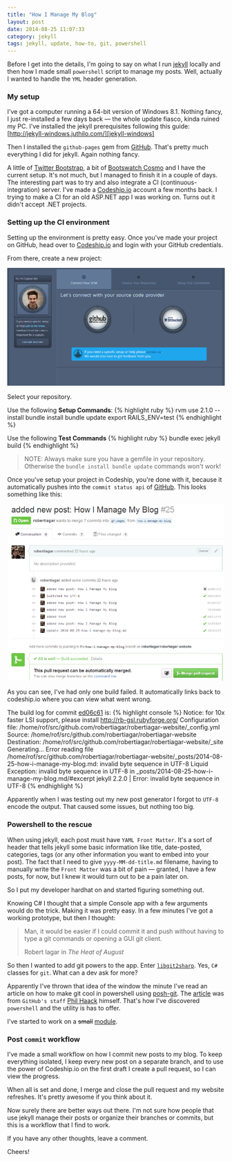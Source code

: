 ```yaml
---
title: "How I Manage My Blog"
layout: post
date: 2014-08-25 11:07:33
category: jekyll
tags: jekyll, update, how-to, git, powershell
---
```

 
Before I get into the details, I'm going to say on what I run [jekyll][jekyllrb] locally and then how I made small `powershell` script to manage my posts. Well, actually I wanted to handle the `YML` header generation.

### My setup

I've got a computer running a 64-bit version of Windows 8.1. Nothing fancy, I just re-installed a few days back &mdash; the whole update fiasco, kinda ruined my PC. I've installed the jekyll prerequisites following this guide: [http://jekyll-windows.juthilo.com/][jekyll-windows]

Then I installed the `github-pages` gem from [GitHub][git-hub]. That's pretty much everything I did for jekyll. Again nothing fancy.

A little of [Twitter Bootstrap][bootstrap], a bit of [Bootswatch Cosmo][cosmo] and I have the current setup. It's not much, but I managed to finish it in a couple of days. The interesting part was to try and also integrate a CI (continuous-integration) server. I've made a [Codeship.io][codeship] account a few months back. I trying to make a CI for an old ASP.NET app I was working on. Turns out it didn't accept .NET projects.

### Setting up the CI environment
Setting up the environment is pretty easy. Once you've made your project on GitHub, head over to [Codeship.io][codeship] and login with your GitHub credentials.

From there, create a new project:

![A new project from codeship.io](/assets/images/posts/image01.PNG)

Select your repository.

Use the following __Setup Commands__:
{% highlight ruby %}
rvm use 2.1.0 --install
bundle install
bundle update
export RAILS_ENV=test
{% endhighlight %}

Use the following __Test Commands__
{% highlight ruby %}
bundle exec jekyll build
{% endhighlight %}

> NOTE: Always make sure you have a gemfile in your repository. Otherwise the  `bundle install bundle update` commands won't work!

Once you've setup your project in Codeship, you're done with it, because it automatically pushes into the `commit status api` of [GitHub][statusapi]. This looks something like this:

![A list of builds from commits into a merge request](/assets/images/posts/image02.png)

As you can see, I've had only one build failed. It automatically links back to codeship.io where you can view what went wrong.

The build log for commit [ed06c61](https://github.com/robertiagar/robertiagar-website/commit/ed06c61f798b2e6b4d514dd835d03b8a62833fb5) is:
{% highlight console %}
Notice: for 10x faster LSI support, please install http://rb-gsl.rubyforge.org/
Configuration file: /home/rof/src/github.com/robertiagar/robertiagar-website/_config.yml
Source: /home/rof/src/github.com/robertiagar/robertiagar-website
Destination: /home/rof/src/github.com/robertiagar/robertiagar-website/_site
Generating... 
Error reading file /home/rof/src/github.com/robertiagar/robertiagar-website/_posts/2014-08-25-how-i-manage-my-blog.md: invalid byte sequence in UTF-8 
  Liquid Exception: invalid byte sequence in UTF-8 in _posts/2014-08-25-how-i-manage-my-blog.md/#excerpt
jekyll 2.2.0 | Error:  invalid byte sequence in UTF-8
{% endhighlight %}

Apparently when I was testing out my new post generator I forgot to `UTF-8` encode the output. That caused some issues, but nothing too big.

### Powershell to the rescue

When using jekyll, each post must have `YAML Front Matter`. It's a sort of header that tells jekyll some basic information like title, date-posted, categories, tags (or any other information you want to embed into your post). The fact that I need to give `yyyy-MM-dd-title.md` filename, having to manually write the `Front Matter` was a bit of pain &mdash; granted, I have a few posts, for now, but I knew it would turn out to be a pain later on.

So I put my developer hardhat on and started figuring something out. 

Knowing C# I thought that a simple Console app with a few arguments would do the trick. Making it was pretty easy. In a few minutes I've got a working prototype, but then I thought:

> Man, it would be easier if I could commit it and push without having to type a git commands or opening a GUI git client.
> <footer>Robert Iagar in <cite title="The Heat of August">The Heat of August</cite></footer>

So then I wanted to add git powers to the app. Enter [`libgit2sharp`][libgit2]. Yes, `C#` classes for `git`. What can a dev ask for more?

Apparently I've thrown that idea of the window the minute I've read an article on how to make git cool in powershell using [posh-git][poshgit]. The [article](http://haacked.com/archive/2011/12/13/better-git-with-powershell.aspx/) was from `GitHub's staff` [Phil Haack][haacked] himself. That's how I've discovered `powershell` and the utility is has to offer.

I've started to work on a ~~small~~ [module][jekyll-new-post].

### Post `commit` workflow

I've made a small workflow on how I commit new posts to my blog. To keep everything isolated, I keep every new post on a separate branch, and to use the power of Codeship.io on the first draft I create a pull request, so I can view the progress.

When all is set and done, I merge and close the pull request and my website refreshes. It's pretty awesome if you think about it.

Now surely there are better ways out there. I'm not sure how people that use jekyll manage their posts or organize their branches or commits, but this is a workflow that I find to work.

If you have any other thoughts, leave a comment.

Cheers!

[git-hub]:         https://help.github.com/articles/using-jekyll-with-pages
[jekyll-windows]:  http://jekyll-windows.juthilo.com/
[jekyllrb]:        http://jekyllrb.com
[bootstrap]:       http://getbootstrap.com
[cosmo]:           http://bootswatch.com/cosmo/
[codeship]:        http://codeship.io
[statusapi]:       https://github.com/blog/1227-commit-status-api
[libgit2]:         https://github.com/libgit2/libgit2sharp
[poshgit]:         https://github.com/dahlbyk/posh-git
[haacked]:         http://haacked.com
[jekyll-new-post]: https://github.com/robertiagar/jekyll-new-post 